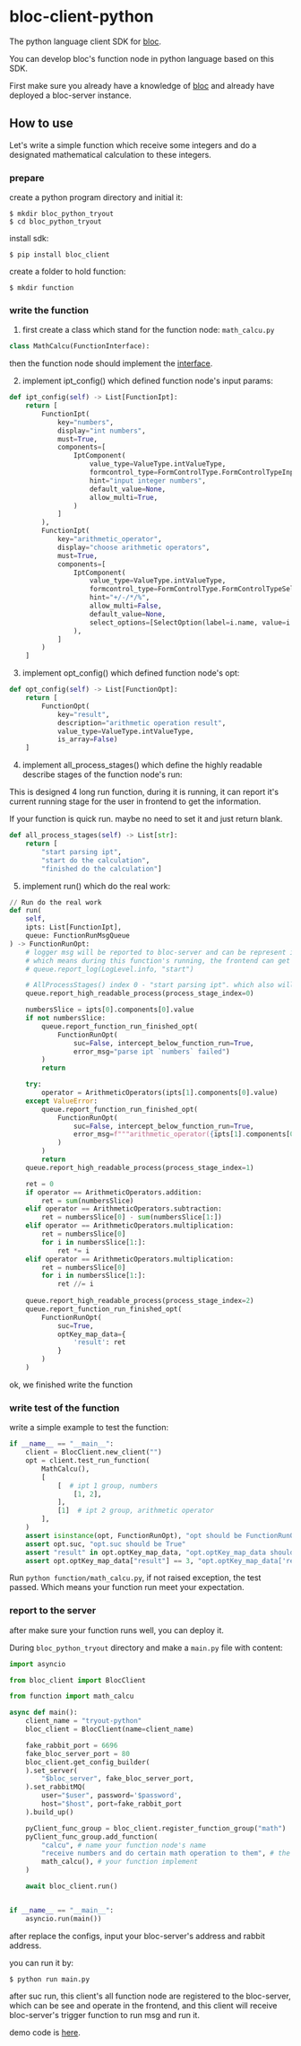 # bloc-client-python
The python language client SDK for [bloc](https://github.com/fBloc/bloc).

You can develop bloc's function node in python language based on this SDK.

First make sure you already have a knowledge of [bloc](https://github.com/fBloc/bloc) and already have deployed a bloc-server instance.

## How to use
Let's write a simple function which receive some integers and do a designated mathematical calculation to these integers.

### prepare
create a python program directory and initial it:
```shell
$ mkdir bloc_python_tryout
$ cd bloc_python_tryout
```

install sdk:
```shell
$ pip install bloc_client
```

create a folder to hold function:
```shell
$ mkdir function
```

### write the function
1. first create a class which stand for the function node:
`math_calcu.py`
```python
class MathCalcu(FunctionInterface):
```

then the function node should implement the [interface](https://github.com/fBloc/bloc-client-python/blob/c7b3c6dfadef950dbdbc141c8cc1351a6495e615/bloc_client/function_interface.py#L10).

2. implement ipt_config() which defined function node's input params:
```python
def ipt_config(self) -> List[FunctionIpt]:
    return [
        FunctionIpt(
            key="numbers",
            display="int numbers",
            must=True,
            components=[
                IptComponent(
                    value_type=ValueType.intValueType,
                    formcontrol_type=FormControlType.FormControlTypeInput,
                    hint="input integer numbers",
                    default_value=None,
                    allow_multi=True,
                )
            ]
        ),
        FunctionIpt(
            key="arithmetic_operator",
            display="choose arithmetic operators",
            must=True,
            components=[
                IptComponent(
                    value_type=ValueType.intValueType,
                    formcontrol_type=FormControlType.FormControlTypeSelect,
                    hint="+/-/*/%",
                    allow_multi=False,
                    default_value=None,
                    select_options=[SelectOption(label=i.name, value=i.value) for i in ArithmeticOperators]
                ),
            ]
        )
    ]
```

3. implement opt_config() which defined function node's opt:
```python
def opt_config(self) -> List[FunctionOpt]:
    return [
        FunctionOpt(
            key="result",
            description="arithmetic operation result",
            value_type=ValueType.intValueType,
            is_array=False)
    ]
```

4. implement all_process_stages() which define the highly readable describe stages of the function node's run:

This is designed 4 long run function, during it is running, it can report it's current running stage for the user in frontend to get the information.

If your function is quick run. maybe no need to set it and just return blank.

```python
def all_process_stages(self) -> List[str]:
    return [
        "start parsing ipt", 
        "start do the calculation", 
        "finished do the calculation"]
```


5. implement run() which do the real work:
```python
// Run do the real work
def run(
    self, 
    ipts: List[FunctionIpt], 
    queue: FunctionRunMsgQueue
) -> FunctionRunOpt:
    # logger msg will be reported to bloc-server and can be represent in the frontend
    # which means during this function's running, the frontend can get the realtime log msg
    # queue.report_log(LogLevel.info, "start")

    # AllProcessStages() index 0 - "start parsing ipt". which also will be represented in the frontend immediately.
    queue.report_high_readable_process(process_stage_index=0)

    numbersSlice = ipts[0].components[0].value
    if not numbersSlice:
        queue.report_function_run_finished_opt(
            FunctionRunOpt(
                suc=False, intercept_below_function_run=True,
                error_msg="parse ipt `numbers` failed")
        )
        return

    try:
        operator = ArithmeticOperators(ipts[1].components[0].value)
    except ValueError:
        queue.report_function_run_finished_opt( 
            FunctionRunOpt(
                suc=False, intercept_below_function_run=True,
                error_msg=f"""arithmetic_operator({ipts[1].components[0].value}) not in {list(map(lambda c: c.value, ArithmeticOperators))}"""
            )
        )
        return
    queue.report_high_readable_process(process_stage_index=1)

    ret = 0
    if operator == ArithmeticOperators.addition:
        ret = sum(numbersSlice)
    elif operator == ArithmeticOperators.subtraction:
        ret = numbersSlice[0] - sum(numbersSlice[1:])
    elif operator == ArithmeticOperators.multiplication:
        ret = numbersSlice[0]
        for i in numbersSlice[1:]:
            ret *= i
    elif operator == ArithmeticOperators.multiplication:
        ret = numbersSlice[0]
        for i in numbersSlice[1:]:
            ret //= i
    
    queue.report_high_readable_process(process_stage_index=2)
    queue.report_function_run_finished_opt(
        FunctionRunOpt(
            suc=True, 
            optKey_map_data={
                'result': ret
            }
        )
    )
```

ok, we finished write the function

### write test of the function
write a simple example to test the function:
```python
if __name__ == "__main__":
    client = BlocClient.new_client("")
    opt = client.test_run_function(
        MathCalcu(),
        [
            [  # ipt 1 group, numbers
                [1, 2],
            ],
            [1]  # ipt 2 group, arithmetic operator
        ],
    )
    assert isinstance(opt, FunctionRunOpt), "opt should be FunctionRunOpt"
    assert opt.suc, "opt.suc should be True"
    assert "result" in opt.optKey_map_data, "opt.optKey_map_data should have key `result`"
    assert opt.optKey_map_data["result"] == 3, "opt.optKey_map_data['result'] should be 3"
```

Run `python function/math_calcu.py`, if not raised exception, the test passed.
Which means your function run meet your expectation.

### report to the server
after make sure your function runs well, you can deploy it.

During `bloc_python_tryout` directory and make a `main.py` file with content:
```python
import asyncio

from bloc_client import BlocClient

from function import math_calcu

async def main():
    client_name = "tryout-python"
    bloc_client = BlocClient(name=client_name)

    fake_rabbit_port = 6696
    fake_bloc_server_port = 80
    bloc_client.get_config_builder(
    ).set_server(
		"$bloc_server", fake_bloc_server_port,
    ).set_rabbitMQ(
        user="$user", password='$password',
        host="$host", port=fake_rabbit_port
    ).build_up()

    pyClient_func_group = bloc_client.register_function_group("math")
    pyClient_func_group.add_function(
        "calcu", # name your function node's name
		"receive numbers and do certain math operation to them", # the describe of your function node
		math_calcu(), # your function implement
    )

    await bloc_client.run()


if __name__ == "__main__":
    asyncio.run(main())
```

after replace the configs, input your bloc-server's address and rabbit address.

you can run it by:
```shell
$ python run main.py
```

after suc run, this client's all function node are registered to the bloc-server, which can be see and operate in the frontend, and this client will receive bloc-server's trigger function to run msg and run it.

demo code is [here](/examples/bloc_py_tryout/).